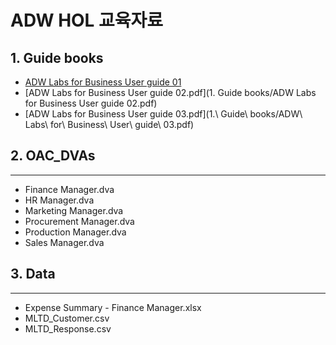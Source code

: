 # ADW HOL 교육자료

## 1. Guide books
*  <a href="1. Guide books/ADW Labs for Business User guide 01.pdf">ADW Labs for Business User guide 01</a>
* [ADW Labs for Business User guide 02.pdf](1. Guide books/ADW Labs for Business User guide 02.pdf)
* [ADW Labs for Business User guide 03.pdf](1\.\ Guide\ books/ADW\ Labs\ for\ Business\ User\ guide\ 03.pdf)

## 2. OAC_DVAs
---
* Finance Manager.dva
* HR Manager.dva
* Marketing Manager.dva
* Procurement Manager.dva
* Production Manager.dva
* Sales Manager.dva

## 3. Data
---
* Expense Summary - Finance Manager.xlsx
* MLTD_Customer.csv
* MLTD_Response.csv

